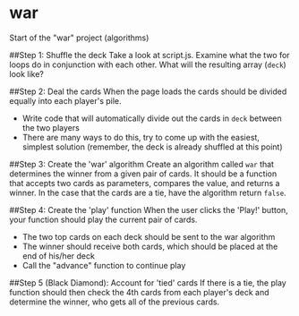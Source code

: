 
war
===

Start of the "war" project (algorithms)

##Step 1: Shuffle the deck
Take a look at script.js. Examine what the two for loops do in conjunction with each other. What will the resulting array (`deck`) look like?

##Step 2: Deal the cards 
When the page loads the cards should be divided equally into each player's pile. 
  * Write code that will automatically divide out the cards in `deck` between the two players
  * There are many ways to do this, try to come up with the easiest, simplest solution (remember, the deck is already shuffled at this point)

##Step 3: Create the 'war' algorithm
Create an algorithm called `war` that determines the winner from a given pair of cards. It should be a function that accepts two cards as parameters, compares the value, and returns a winner. In the case that the cards are a tie, have the algorithm return `false`.

##Step 4: Create the 'play' function 
When the user clicks the 'Play!' button, your function should play the current pair of cards.
* The two top cards on each deck should be sent to the war algorithm
* The winner should receive both cards, which should be placed at the end of his/her deck
* Call the "advance" function to continue play

##Step 5 (Black Diamond): Account for 'tied' cards
If there is a tie, the play function should then check the 4th cards from each player's deck and determine the winner, who gets all of the previous cards.
